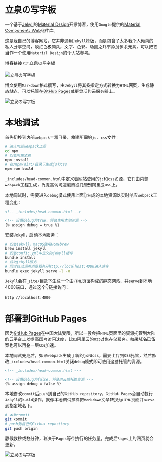 # 立泉の写字板

一个基于[Jekyll](https://jekyllrb.com)的[Material Design](https://material.io)开源博客，使用`Google`提供的[Material Components Web](https://github.com/material-components/material-components-web)组件库。

这是我自己的博客网站，它并非通用`Jekyll`模版，而是包含了太多我个人倾向的私人分享空间，淡红色极简风，文字、色彩、动画之外不添加多余元素，可以把它当作一个使用`Material Design`的个人站参考。

博客链接 👉 [立泉の写字板](https://mudan.me)

![立泉の写字板](https://apqx-host.oss-cn-hangzhou.aliyuncs.com/blog/screenshot_01.webp)

博文使用`Markdown`格式撰写，由`Jekyll`将其按指定方式转换为`HTML`网页，生成静态站点，可以托管在[GitHub Pages](https://pages.github.com)或更灵活的云服务器上。

![立泉の写字板](https://apqx-host.oss-cn-hangzhou.aliyuncs.com/blog/screenshot_02.webp)

# 本地调试

首先切换到内部`webpack`工程目录，构建所需的`js`、`css`文件：

```sh
# 进入内部webpack工程
cd npm
# 安装所需依赖
npm install
# 在/npm/dist/目录下生成js和css
npm run build
```

`_includes/head-common.html`中定义着网站使用的`js`和`css`资源，它们由内部`webpack`工程生成，为提高访问速度而被托管到阿里云`OSS`上。

本地调试时，需要进入`debug`模式使用上面👆生成的本地资源以实时响应`webpack`工程变化：

```html
<!-- _includes/head-common.html -->

<!-- 设置debug为true，将会使用本地资源 -->
{% assign debug = true %}
```

安装[Jekyll](https://jekyllrb.com/docs/installation/macos/)，启动本地服务：

```sh
# 安装jekyll，macOS使用Homebrew
brew install jekyll
# 安装config.yml中定义的jekyll插件
bundle install
# 启动jekyll服务
# 同时自动调用浏览器打开http://localhost:4000进入博客
bundle exec jekyll serve -l -o
```

`Jekyll`会在`_site/`目录下生成一个由`HTML`页面构成的静态网站，并`serve`到本地4000端口，通过这个👇链接访问：

```sh
http://localhost:4000
```

# 部署到GitHub Pages

因为[GitHub Pages](https://pages.github.com)在中国大陆受限，所以一般会把`HTML`页面里的资源托管到大陆的云平台上以提高国内访问速度，比如阿里云的`OSS`对象存储服务。如果域名已备案也可以再叠一层`CDN`加速。

本地调试完成后，如果`webpack`生成了新的`js`和`css`，需要上传到`OSS`托管，然后修改`_includes/head-common.html`关闭`debug`模式即可使用这些托管的资源。

```html
<!-- _includes/head-common.html -->

<!-- 设置debug为false，将使用云端托管资源 -->
{% assign debug = false %}
```

本地修改`commit`后`push`到自己的`GitHub repository`，`GitHub Pages`会自动执行`Jekyll`的`build`操作，就像本地调试那样把`Markdown`文章转换为`HTML`页面并`serve`到指定域名下。

```sh
# 本地commit
git commit
# push到自己的Github repository
git push origin
```

静候数秒或数分钟，取决于`Pages`等待执行的任务量，完成后`Pages`上的网页就会更新。

![立泉の写字板](https://apqx-host.oss-cn-hangzhou.aliyuncs.com/blog/screenshot_03.webp)